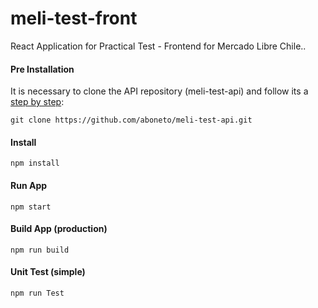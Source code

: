 # meli-test-front
React Application for Practical Test - Frontend for Mercado Libre Chile..

#### Pre Installation
It is necessary to clone the API repository (meli-test-api) and follow its a [step by step](https://github.com/aboneto/meli-test-api):

`git clone https://github.com/aboneto/meli-test-api.git`

#### Install
`npm install`

#### Run App
`npm start`

#### Build App (production)
`npm run build`

#### Unit Test (simple)
`npm run Test`
